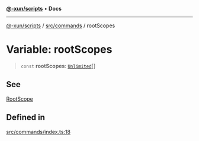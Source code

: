 [**@-xun/scripts**](../../../README.md) • **Docs**

***

[@-xun/scripts](../../../README.md) / [src/commands](../README.md) / rootScopes

# Variable: rootScopes

> `const` **rootScopes**: [`Unlimited`](../../configure/enumerations/UnlimitedGlobalScope.md#unlimited)[]

## See

[RootScope](../../configure/enumerations/UnlimitedGlobalScope.md)

## Defined in

[src/commands/index.ts:18](https://github.com/Xunnamius/xscripts/blob/f4ec173014b41a5b69e2dbdb82e9f8b7ec9d9c86/src/commands/index.ts#L18)
